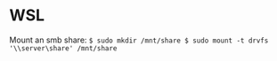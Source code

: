 # WSL

Mount an smb share:
`$ sudo mkdir /mnt/share
$ sudo mount -t drvfs '\\server\share' /mnt/share`
